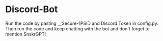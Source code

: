 # Discord-Bot
Run the code by pasting __Secure-1PSID and Discord Token in config.py. Then run the code and keep chatting with the bot and don't forget to mention SnskrGPT!
